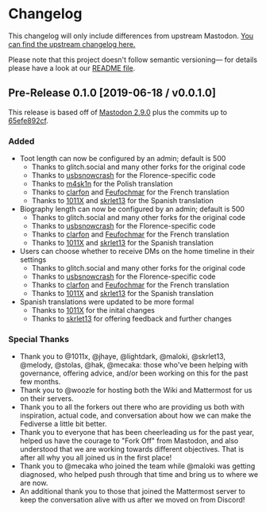 # Changelog

This changelog will only include differences from upstream Mastodon. [You can find the upstream
changelog here.](https://github.com/tootsuite/mastodon/blob/master/CHANGELOG.md)

Please note that this project doesn't follow semantic versioning— for details please have a look at
our [README file].

[README file]: ./README.md

## Pre-Release 0.1.0 [2019-06-18 / v0.0.1.0]

This release is based off of [Mastodon 2.9.0] plus the commits up to [65efe892cf].

[Mastodon 2.9.0]: https://github.com/tootsuite/mastodon/blob/v2.9.0/CHANGELOG.md
[65efe892cf]: https://github.com/tootsuite/mastodon/compare/c9eeb2e832b5b36a86028bbec7a353c32be510a7..65efe892cf56cd4f998de885bccc36e9231d8144

### Added

* Toot length can now be configured by an admin; default is 500
    * Thanks to glitch.social and many other forks for the original code
    * Thanks to [usbsnowcrash] for the Florence-specific code
    * Thanks to [m4sk1n] for the Polish translation
    * Thanks to [clarfon] and [Feufochmar] for the French translation
    * Thanks to [1011X] and [skrlet13] for the Spanish translation
* Biography length can now be configured by an admin; default is 500
    * Thanks to glitch.social and many other forks for the original code
    * Thanks to [usbsnowcrash] for the Florence-specific code
    * Thanks to [clarfon] and [Feufochmar] for the French translation
    * Thanks to [1011X] and [skrlet13] for the Spanish translation
* Users can choose whether to receive DMs on the home timeline in their settings
    * Thanks to glitch.social and many other forks for the original code
    * Thanks to [usbsnowcrash] for the Florence-specific code
    * Thanks to [clarfon] and [Feufochmar] for the French translation
    * Thanks to [1011X] and [skrlet13] for the Spanish translation
* Spanish translations were updated to be more formal
    * Thanks to [1011X] for the inital changes
    * Thanks to [skrlet13] for offering feedback and further changes

[1011X]: https://github.com/1011X
[clarfon]: https://github.com/clarfon
[Feufochmar]: https://github.com/Feufochmar
[m4sk1n]: https://github.com/m4sk1n
[skrlet13]: https://github.com/skrlet13
[usbsnowcrash]: https://github.com/usbsnowcrash

### Special Thanks

* Thank you to @1011x, @jhaye, @lightdark, @maloki, @skrlet13, @melody, @stolas, @hak, @mecaka:
  those who've been helping with governance, offering advice, and/or been working on this for the
  past few months.
* Thank you to @woozle for hosting both the Wiki and Mattermost for us on their servers.
* Thank you to all the forkers out there who are providing us both with inspiration, actual code,
  and conversation about how we can make the Fediverse a little bit better.
* Thank you to everyone that has been cheerleading us for the past year, helped us have the courage
  to "Fork Off" from Mastodon, and also understood that we are working towards different
  objectives. That is after all why you all joined us in the first place!
* Thank you to @mecaka who joined the team while @maloki was getting diagnosed, who helped push
  through that time and bring us to where we are now.
* An additional thank you to those that joined the Mattermost server to keep the conversation alive
  with us after we moved on from Discord!
